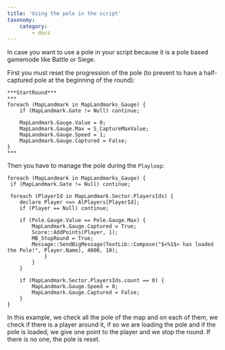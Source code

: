 ```yaml
---
title: 'Using the pole in the script'
taxonomy:
    category:
        - docs
---
```


In case you want to use a pole in your script because it is a pole based gamemode like Battle or Siege.

First you must reset the progression of the pole (to prevent to have a half-captured pole at the beginning of the round):

```
***StartRound***
***
foreach (MapLandmark in MapLandmarks_Gauge) {
	if (MapLandmark.Gate != Null) continue;
	
	MapLandmark.Gauge.Value = 0;
	MapLandmark.Gauge.Max = S_CaptureMaxValue;
	MapLandmark.Gauge.Speed = 1;
	MapLandmark.Gauge.Captured = False;
}
***
```

Then you have to manage the pole during the `Playloop`:

```
foreach (MapLandmark in MapLandmarks_Gauge) {
 if (MapLandmark.Gate != Null) continue;
 
 foreach (PlayerId in MapLandmark.Sector.PlayersIds) {
 	declare Player <=> AlPlayers[PlayerId];
 	if (Player == Null) continue;
 	
 	if (Pole.Gauge.Value == Pole.Gauge.Max) {
 		MapLandmark.Gauge.Captured = True;
 		Score::AddPoints(Player, 1);
 		MB_StopRound = True;
 		Message::SendBigMessage(TextLib::Compose("$<%1$> has loaded the Pole!", Player.Name), 4000, 10);
			}
		}
	}
    
	if (MapLandmark.Sector.PlayersIds.count == 0) {
 		MapLandmark.Gauge.Speed = 0;
 		MapLandmark.Gauge.Captured = False;
	}
}
```

In this example, we check all the pole of the map and on each of them, we check if there is a player around it, if so we are loading the pole and if the pole is loaded, we give one point to the player and we stop the round. If there is no one, the pole is reset.